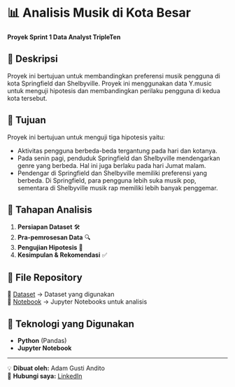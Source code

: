 # 📊 Analisis Musik di Kota Besar
**Proyek Sprint 1 Data Analyst TripleTen**

## 📌 Deskripsi
Proyek ini bertujuan untuk membandingkan preferensi musik pengguna di kota Springfield dan Shelbyville. Proyek ini menggunakan data Y.music untuk menguji hipotesis dan membandingkan perilaku pengguna di kedua kota tersebut.

## 🎯 Tujuan
Proyek ini bertujuan untuk menguji tiga hipotesis yaitu:
- Aktivitas pengguna berbeda-beda tergantung pada hari dan kotanya.
- Pada senin pagi, penduduk Springfield dan Shelbyville mendengarkan genre yang berbeda. Hal ini juga berlaku pada hari Jumat malam.
- Pendengar di Springfield dan Shelbyville memiliki preferensi yang berbeda. Di Springfield, para pengguna lebih suka musik pop, sementara di Shelbyville musik rap memiliki lebih banyak penggemar.

## 🔄 Tahapan Analisis
1. **Persiapan Dataset** 🛠️
2. **Pra-pemrosesan Data** 🔍
3. **Pengujian Hipotesis** 📑
4. **Kesimpulan & Rekomendasi** ✅

## 📂 File Repository
📁 [Dataset](https://github.com/AdamGustiAndito/Analisa-Musik-di-Kota-Besar/blob/main/moved_music_project_en.csv) → Dataset yang digunakan  
📁 [Notebook](https://github.com/AdamGustiAndito/Analisa-Musik-di-Kota-Besar/blob/main/Analisa%20Musik%20di%20Kota%20Besar.ipynb) → Jupyter Notebooks untuk analisis 



## 📌 Teknologi yang Digunakan
- **Python** (Pandas)
- **Jupyter Notebook**

---
💡 **Dibuat oleh:** Adam Gusti Andito  
📧 **Hubungi saya:** [LinkedIn](https://www.linkedin.com/in/adam-gusti-andito-1b04721b0/)
